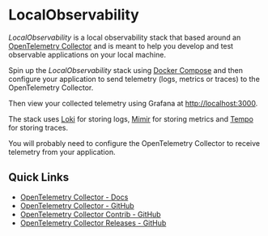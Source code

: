# LocalObservability

_LocalObservability_ is a local observability stack that based around an [OpenTelemetry Collector](https://opentelemetry.io/docs/collector) and is meant to help you develop and test observable applications on your local machine.

Spin up the _LocalObservability_ stack using [Docker Compose](https://docs.docker.com/compose) and then configure your application to send telemetry (logs, metrics or traces) to the OpenTelemetry Collector.

Then view your collected telemetry using Grafana at <http://localhost:3000>.

The stack uses [Loki](https://grafana.com/oss/loki/) for storing logs, [Mimir](https://grafana.com/oss/mimir/) for storing metrics and [Tempo](https://grafana.com/oss/tempo/) for storing traces.

You will probably need to configure the OpenTelemetry Collector to receive telemetry from your application.

## Quick Links

- [OpenTelemetry Collector - Docs](https://opentelemetry.io/docs/collector/)
- [OpenTelemetry Collector - GitHub](https://github.com/open-telemetry/opentelemetry-collector)
- [OpenTelemetry Collector Contrib - GitHub](https://github.com/open-telemetry/opentelemetry-collector-contrib)
- [OpenTelemetry Collector Releases - GitHub](https://github.com/open-telemetry/opentelemetry-collector-releases)
